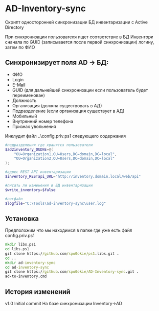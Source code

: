# AD-Inventory-sync
Скрипт односторонней синхронизации БД инвентаризации с Active Directory

При синхронизации пользователя ищет соответствие в БД Инвентори сначала по GUID (записывается после первой синхронизации) логину, затем по ФИО  

## Синхронизирует поля AD -> БД:
* ФИО
* Login
* E-Mail
* GUID (для дальнейшей синхронизации если пользователь будет переименован)
* Должность
* Организация (должна существовать в АД)
* Подразделение (если организация существует в АД)
* Мобильный
* Внутренний номер телефона
* Признак увольнения


Инклудит файл ..\config.priv.ps1 следующего содержания
```powershell
#подразделения где хранятся пользователи
$ad2inventory_OUDNs=@(
	"OU=Organization1,OU=Users,DC=domain,DC=local",
	"OU=Organization2,OU=Users,DC=domain,DC=local"
);

#адрес REST API инвентаризации
$inventory_RESTapi_URL="http://inventory.domain.local/web/api"

#писать ли изменения в БД инвентаризации
$write_inventory=$false

#логфайл
$logfile="C:\Tools\ad-inventory-sync\user.log"
```

## Установка
Предположим что мы находимся в папке где уже есть файл config.priv.ps1

```cmd
mkdir libs.ps1
cd libs.ps1
git clone https://github.com/spo0okie/ps1.libs.git .
cd ..
mkdir ad-inventory-sync
cd ad-inventory-sync
git clone https://github.com/spo0okie/AD-Inventory-sync.git .
ad-to-inventory.cmd
```

## История изменений
v1.0 Initial commit 
     На базе синхронизации Inventory->AD

